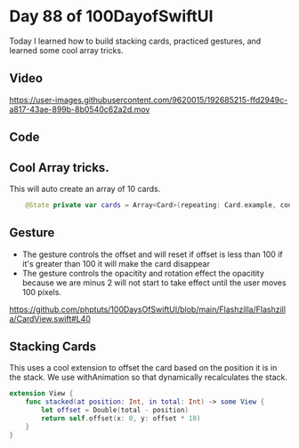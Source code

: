 # Day 88 of 100DayofSwiftUI

Today I learned how to build stacking cards, practiced gestures, and learned some cool array tricks.

## Video


https://user-images.githubusercontent.com/9620015/192685215-ffd2949c-a817-43ae-899b-8b0540c62a2d.mov


## Code

## Cool Array tricks.

This will auto create an array of 10 cards.

```swift
    @State private var cards = Array<Card>(repeating: Card.example, count: 10)

```

## Gesture

- The gesture controls the offset and will reset if offset is less than 100 if it's greater than 100 it will make the card disappear
- The gesture controls the opacitity and rotation effect the opacitity because we are minus 2 will not start to take effect until the user moves 100 pixels.


https://github.com/phptuts/100DaysOfSwiftUI/blob/main/Flashzilla/Flashzilla/CardView.swift#L40


## Stacking Cards

This uses a cool extension to offset the card based on the position it is in the stack.  We use withAnimation so that dynamically recalculates the stack.

```swift
extension View {
    func stacked(at position: Int, in total: Int) -> some View {
        let offset = Double(total - position)
        return self.offset(x: 0, y: offset * 10)
    }
}
```
